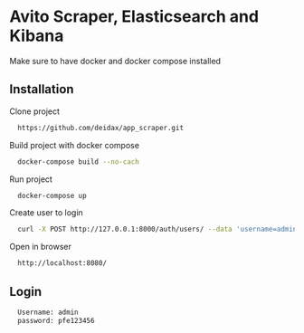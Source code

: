 
# Avito Scraper, Elasticsearch and Kibana

Make sure to have docker and docker compose installed


## Installation

Clone project

```bash
  https://github.com/deidax/app_scraper.git
```
Build project with docker compose

```bash
  docker-compose build --no-cach
```
Run project

```bash
  docker-compose up
```

Create user to login

```bash
  curl -X POST http://127.0.0.1:8000/auth/users/ --data 'username=admin&password=pfe123456'
```
Open in browser

```bash
  http://localhost:8080/
```

## Login

```bash
  Username: admin
  password: pfe123456
```


